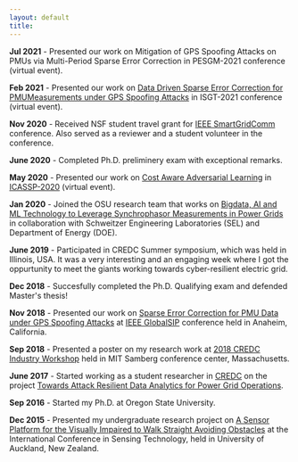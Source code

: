 ```yaml
---
layout: default
title: 
---
```


**Jul 2021** - Presented our work on Mitigation of GPS Spoofing Attacks on PMUs via Multi-Period Sparse Error Correction in PESGM-2021 conference (virtual event). 

**Feb 2021** - Presented our work on [Data Driven Sparse Error Correction for PMUMeasurements under GPS Spoofing Attacks](https://ieee-isgt.org/) in ISGT-2021 conference (virtual event).

**Nov 2020** - Received NSF student travel grant for [IEEE SmartGridComm](https://sgc2020.ieee-smartgridcomm.org/) conference. Also served as a reviewer and a student volunteer in the conference.

**June 2020** - Completed Ph.D. preliminery exam with exceptional remarks.

**May 2020** - Presented our work on [Cost Aware Adversarial Learning](https://ieeexplore.ieee.org/document/9053631) in [ICASSP-2020](https://2020.ieeeicassp.org/) (virtual event).

**Jan 2020** - Joined the OSU research team that works on [Bigdata, AI and ML Technology to Leverage Synchrophasor Measurements in Power Grids](https://www.energy.gov/sites/prod/files/2019/04/f61/Big%20Data%20Awards%20Fact%20Sheet%20FINAL_1.pdf) in collaboration with Schweitzer Engineering Laboratories (SEL) and Department of Energy (DOE).  

**June 2019** - Participated in CREDC Summer symposium, which was held in Illinois, USA. It was a very interesting and an engaging week where I got the oppurtunity to meet the giants working towards cyber-resilient electric grid. 

**Dec 2018** - Succesfully completed the Ph.D. Qualifying exam and defended Master's thesis!   

**Nov 2018** - Presented our work on [Sparse Error Correction for PMU Data under GPS Spoofing Attacks](https://ieeexplore.ieee.org/document/8645973) at [IEEE GlobalSIP](http://2018.ieeeglobalsip.org/Symposia.asp) conference held in Anaheim, California.

**Sep 2018** - Presented a poster on my research work at [2018 CREDC Industry Workshop](https://publish.illinois.edu/2018credciw/) held in MIT Samberg conference center, Massachusetts.

**June 2017** - Started working as a student researcher in [CREDC](https://cred-c.org/) on the project [Towards Attack Resilient Data Analytics for Power Grid Operations](https://cred-c.org/researchactivity/towards-attack-resilient-data-analytics-power-grid-operations). 

**Sep 2016** - Started my Ph.D. at Oregon State University.

**Dec 2015** - Presented my undergraduate research project on [A Sensor Platform for the Visually Impaired to Walk Straight Avoiding Obstacles](https://ieeexplore.ieee.org/abstract/document/7438513) at the International Conference in Sensing Technology, held in University of Auckland, New Zealand. 
